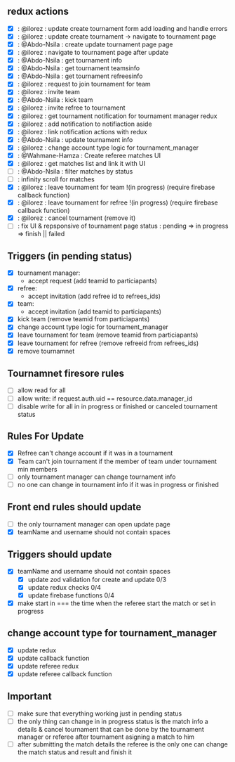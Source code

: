 ## redux actions

- [x] : @ilorez : update create tournament form add loading and handle errors
- [x] : @ilorez : update create tournament -> navigate to tournament page
- [x] : @Abdo-Nsila : create update tournament page page
- [x] : @ilorez : navigate to tournament page after update
- [x] : @Abdo-Nsila : get tournament info
- [x] : @Abdo-Nsila : get tournament teamsinfo
- [x] : @Abdo-Nsila : get tournament refreesinfo
- [x] : @ilorez : request to join tournament for team
- [x] : @ilorez : invite team
- [x] : @Abdo-Nsila : kick team
- [x] : @ilorez : invite refree to tournament
- [x] : @ilorez : get tournament notification for tournament manager redux
- [x] : @ilorez : add notification to notifiaction aside
- [x] : @ilorez : link notification actions with redux
- [x] : @Abdo-Nsila : update tournament info
- [x] : @ilorez : change account type logic for tournament_manager
- [x] : @Wahmane-Hamza : Create referee matches UI
- [x] : @ilorez : get matches list and link it with UI
- [ ] : @Abdo-Nsila : filter matches by status
- [ ] : infinity scroll for matches
- [x] : @ilorez : leave tournament for team !(in progress) (require firebase callback function)
- [x] : @ilorez : leave tournament for refree !(in progress) (require firebase callback function)
- [x] : @ilorez : cancel tournament (remove it)
- [ ] : fix UI & repsponsive of tournament page
      status : pending => in progress => finish || failed

## Triggers (in pending status)

- [x] tournament manager:
  - accept request (add teamid to particiapants)
- [x] refree:
  - accept invitation (add refree id to refrees_ids)
- [x] team:
  - accept invitation (add teamid to particiapants)
- [x] kick team (remove teamid from particiapants)
- [x] change account type logic for tournament_manager
- [x] leave tournament for team (remove teamid from particiapants)
- [x] leave tournament for refree (remove refreeid from refrees_ids)
- [x] remove tournamnet

## Tournamnet firesore rules

- [ ] allow read for all
- [ ] allow write: if request.auth.uid == resource.data.manager_id
- [ ] disable write for all in in progress or finished or canceled tournament status

## Rules For Update

- [x] Refree can't change account if it was in a tournament
- [x] Team can't join tournament if the member of team under tournament min members
- [ ] only tournament manager can change tournament info
- [ ] no one can change in tournament info if it was in progress or finished

## Front end rules should update

- [ ] the only tournament manager can open update page
- [x] teamName and username should not contain spaces

## Triggers should update

- [x] teamName and username should not contain spaces
  - [x] update zod validation for create and update 0/3
  - [x] update redux checks 0/4
  - [x] update firebase functions 0/4
- [x] make start in === the time when the referee start the match or set in progress

## change account type for tournament_manager

- [x] update redux
- [x] update callback function
- [x] update referee redux
- [x] update referee callback function

## Important

- [ ] make sure that everything working just in pending status
- [ ] the only thing can change in in progress status is the match info a details & cancel tournament that can be done by the tournament manager or referee after tournament asigning a match to him
- [ ] after submitting the match details the referee is the only one can change the match status and result and finish it
